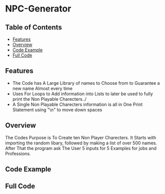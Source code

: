 # NPC-Generator
## Table of Contents
-  [Features](#-features)
-  [Overview](#-overview)
-  [Code Example](#-code-example)
-  [Full Code](#-full-code)
## Features
-  The Code has A Large Library of names to Choose from to Guarantee a new name Almost every time
-  Uses For Loops to Add information into Lists to later be used to fully print the Non Playable Charecters../
-  A Single Non Playable Charecters information is all in One Print Statement using "\n" to move down spaces
## Overview
The Codes Purpose is To Create ten Non Player Charecters. It Starts with importing the random libary, followed by making a list of over 500 names. After That the program ask The User 5 inputs for 5 Examples for jobs and Professions.
## Code Example
## Full Code
